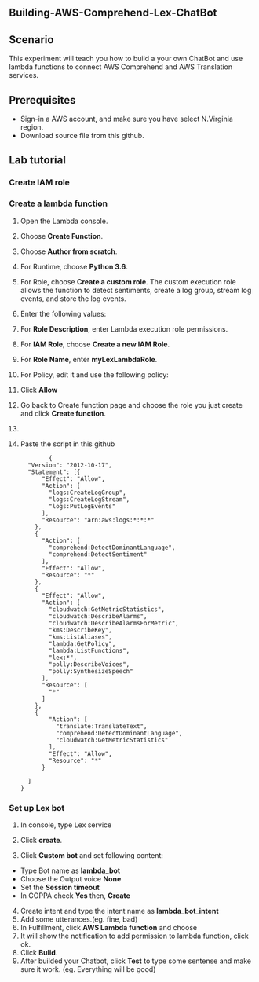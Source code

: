## Building-AWS-Comprehend-Lex-ChatBot

## Scenario
This experiment will teach you how to build a your own ChatBot and use lambda functions to connect AWS Comprehend and AWS Translation services.

## Prerequisites
* Sign-in a AWS account, and make sure you have select N.Virginia region.
* Download source file from this github.

## Lab tutorial

### Create IAM role



### Create a lambda function
1.  Open the Lambda console.
2.  Choose **Create Function**.
3.  Choose **Author from scratch**.
4.  For Runtime, choose **Python 3.6**.
5.  For Role, choose **Create a custom role**. The custom execution role allows the function to detect sentiments, create a log group, stream log events, and store the log events.
6.  Enter the following values:
7.  For **Role Description**, enter Lambda execution role permissions.
8.  For **IAM Role**, choose **Create a new IAM Role**.
9.  For **Role Name**, enter **myLexLambdaRole**.
10. For Policy, edit it and use the following policy:




11. Click **Allow**
12. Go back to Create function page and choose the role you just create and click **Create function**.
13. 
12. Paste the script in this github

                {
          "Version": "2012-10-17",
          "Statement": [{
              "Effect": "Allow",
              "Action": [
                "logs:CreateLogGroup",
                "logs:CreateLogStream",
                "logs:PutLogEvents"
              ],
              "Resource": "arn:aws:logs:*:*:*"
            },
            {
              "Action": [
                "comprehend:DetectDominantLanguage",
                "comprehend:DetectSentiment"
              ],
              "Effect": "Allow",
              "Resource": "*"
            },
            {
              "Effect": "Allow",
              "Action": [
                "cloudwatch:GetMetricStatistics",
                "cloudwatch:DescribeAlarms",
                "cloudwatch:DescribeAlarmsForMetric",
                "kms:DescribeKey",
                "kms:ListAliases",
                "lambda:GetPolicy",
                "lambda:ListFunctions",
                "lex:*",
                "polly:DescribeVoices",
                "polly:SynthesizeSpeech"
              ],
              "Resource": [
                "*"
              ]
            },
            {
                "Action": [
                  "translate:TranslateText",
                  "comprehend:DetectDominantLanguage",
                  "cloudwatch:GetMetricStatistics"
                ],
                "Effect": "Allow",
                "Resource": "*"
              }

          ]
        }

### Set up Lex bot
1. In console, type Lex service

2. Click **create**.

3. Click **Custom bot** and set following content:
* Type Bot name as **lambda_bot**
* Choose the Output voice **None**
* Set the **Session timeout**
* In COPPA check **Yes**
  then, **Create**   

4. Create intent and type the intent name as **lambda_bot_intent**
5. Add some utterances.(eg. fine, bad) 
6. In Fulfillment, click **AWS Lambda function** and choose 
7. It will show the notification to add permission to lambda function, click ok.
8. Click **Bulid**.
9. After builded your Chatbot, click **Test** to type some sentense and make sure it work. (eg. Everything will be good)

